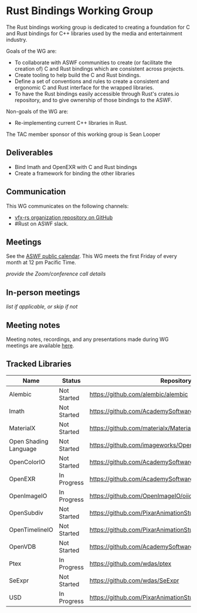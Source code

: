 

# Rust Bindings Working Group

The Rust bindings working group is dedicated to creating a foundation for C and Rust bindings for C++ libraries used by the media and entertainment industry.

Goals of the WG are:

- To collaborate with ASWF communities to create (or facilitate the creation of) C and Rust bindings which are consistent across projects.
- Create tooling to help build the C and Rust bindings.
- Define a set of conventions and rules to create a consistent and ergonomic C and Rust interface for the wrapped libraries.
- To have the Rust bindings easily accessible through Rust's crates.io repository, and to give ownership of those bindings to the ASWF.

Non-goals of the WG are:

- Re-implementing current C++ libraries in Rust.

The TAC member sponsor of this working group is Sean Looper

## Deliverables

- Bind Imath and OpenEXR with C and Rust bindings
- Create a framework for binding the other libraries

## Communication

This WG communicates on the following channels:

- [vfx-rs organization repository on GitHub](https://github.com/vfx-rs/organization/issues)
- #Rust on ASWF slack.

## Meetings

See the [ASWF public calendar](https://lists.aswf.io/calendar). This WG meets the first Friday of every month at 12 pm Pacific Time.

_provide the Zoom/conference call details_

## In-person meetings

_list if applicable, or skip if not_

## Meeting notes

Meeting notes, recordings, and any presentations made during WG meetings are available [here](meetings).

## Tracked Libraries

| Name                  | Status      | Repository                                               | Binding Development                    | Crate                                        |
| --------------------- | ----------- | -------------------------------------------------------- | -------------------------------------- | -------------------------------------------- |
| Alembic               | Not Started | https://github.com/alembic/alembic                       |                                        | https://crates.io/crates/alembic             |
| Imath                 | Not Started | https://github.com/AcademySoftwareFoundation/Imath       |                                        | https://crates.io/crates/imath               |
| MaterialX             | Not Started | https://github.com/materialx/MaterialX                   |                                        | https://crates.io/crates/materialx           |
| Open Shading Language | Not Started | https://github.com/imageworks/OpenShadingLanguage        |                                        | https://crates.io/crates/openshadinglanguage |
| OpenColorIO           | Not Started | https://github.com/AcademySoftwareFoundation/OpenColorIO |                                        | https://crates.io/crates/opencolorio         |
| OpenEXR               | In Progress | https://github.com/AcademySoftwareFoundation/openexr     | https://github.com/vfx-rs/openexr-bind | https://crates.io/crates/openexr             |
| OpenImageIO           | In Progress | https://github.com/OpenImageIO/oiio                      | https://github.com/vfx-rs/oiio-bind    | https://crates.io/crates/openimageio         |
| OpenSubdiv            | Not Started | https://github.com/PixarAnimationStudios/OpenSubdiv      |                                        | https://crates.io/crates/opensubdiv          |
| OpenTimelineIO        | Not Started | https://github.com/PixarAnimationStudios/OpenTimelineIO  |                                        | https://crates.io/crates/opentimelineio      |
| OpenVDB               | Not Started | https://github.com/AcademySoftwareFoundation/openvdb     |                                        | https://crates.io/crates/openvdb             |
| Ptex                  | In Progress | https://github.com/wdas/ptex                             | https://github.com/vfx-rs/ptex-bind    | https://crates.io/crates/ptex                |
| SeExpr                | Not Started | https://github.com/wdas/SeExpr                           |                                        | https://crates.io/crates/seexpr              |
| USD                   | In Progress | https://github.com/PixarAnimationStudios/USD             | https://github.com/vfx-rs/usd-bind     | https://crates.io/crates/usd                 |
